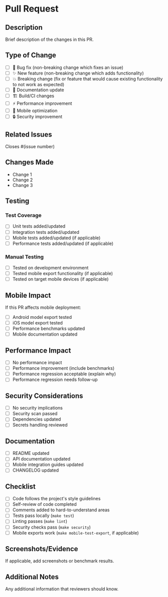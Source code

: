 # Pull Request

## Description

Brief description of the changes in this PR.

## Type of Change

- [ ] 🐛 Bug fix (non-breaking change which fixes an issue)
- [ ] ✨ New feature (non-breaking change which adds functionality)
- [ ] 💥 Breaking change (fix or feature that would cause existing functionality to not work as expected)
- [ ] 📝 Documentation update
- [ ] 🏗️ Build/CI changes
- [ ] ⚡ Performance improvement
- [ ] 📱 Mobile optimization
- [ ] 🔒 Security improvement

## Related Issues

Closes #(issue number)

## Changes Made

- Change 1
- Change 2
- Change 3

## Testing

### Test Coverage
- [ ] Unit tests added/updated
- [ ] Integration tests added/updated
- [ ] Mobile tests added/updated (if applicable)
- [ ] Performance tests added/updated (if applicable)

### Manual Testing
- [ ] Tested on development environment
- [ ] Tested mobile export functionality (if applicable)
- [ ] Tested on target mobile devices (if applicable)

## Mobile Impact

If this PR affects mobile deployment:

- [ ] Android model export tested
- [ ] iOS model export tested  
- [ ] Performance benchmarks updated
- [ ] Mobile documentation updated

## Performance Impact

- [ ] No performance impact
- [ ] Performance improvement (include benchmarks)
- [ ] Performance regression acceptable (explain why)
- [ ] Performance regression needs follow-up

## Security Considerations

- [ ] No security implications
- [ ] Security scan passed
- [ ] Dependencies updated
- [ ] Secrets handling reviewed

## Documentation

- [ ] README updated
- [ ] API documentation updated
- [ ] Mobile integration guides updated
- [ ] CHANGELOG updated

## Checklist

- [ ] Code follows the project's style guidelines
- [ ] Self-review of code completed
- [ ] Comments added to hard-to-understand areas
- [ ] Tests pass locally (`make test`)
- [ ] Linting passes (`make lint`)
- [ ] Security checks pass (`make security`)
- [ ] Mobile exports work (`make mobile-test-export`, if applicable)

## Screenshots/Evidence

If applicable, add screenshots or benchmark results.

## Additional Notes

Any additional information that reviewers should know.